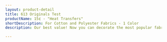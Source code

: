 ```yaml
---
layout: product-detail
title: 613 Originals Test
productName: 15¢ - "Heat Transfers"
shortDescription: For Cotton and Polyester Fabrics - 1 Color
description: Our best value! Now you can decorate the most popular fabric types including 100% polyester, cotton blends or 100% cotton. Our 15¢ transfers are screen printed using plastisol ink. Application is quick and easy! All you need is a Commercial Heat Press, hot peel them in only 7 seconds!

---
```

